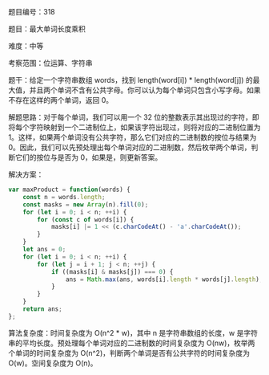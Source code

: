 题目编号：318

题目：最大单词长度乘积

难度：中等

考察范围：位运算、字符串

题干：给定一个字符串数组 words，找到 length(word[i]) * length(word[j]) 的最大值，并且两个单词不含有公共字母。你可以认为每个单词只包含小写字母。如果不存在这样的两个单词，返回 0。

解题思路：对于每个单词，我们可以用一个 32 位的整数表示其出现过的字符，即将每个字符映射到一个二进制位上，如果该字符出现过，则将对应的二进制位置为 1。这样，如果两个单词没有公共字符，那么它们对应的二进制数的按位与结果为 0。因此，我们可以先预处理出每个单词对应的二进制数，然后枚举两个单词，判断它们的按位与是否为 0，如果是，则更新答案。

解决方案：

```javascript
var maxProduct = function(words) {
    const n = words.length;
    const masks = new Array(n).fill(0);
    for (let i = 0; i < n; ++i) {
        for (const c of words[i]) {
            masks[i] |= 1 << (c.charCodeAt() - 'a'.charCodeAt());
        }
    }
    let ans = 0;
    for (let i = 0; i < n; ++i) {
        for (let j = i + 1; j < n; ++j) {
            if ((masks[i] & masks[j]) === 0) {
                ans = Math.max(ans, words[i].length * words[j].length);
            }
        }
    }
    return ans;
};
```

算法复杂度：时间复杂度为 O(n^2 * w)，其中 n 是字符串数组的长度，w 是字符串的平均长度。预处理每个单词对应的二进制数的时间复杂度为 O(nw)，枚举两个单词的时间复杂度为 O(n^2)，判断两个单词是否有公共字符的时间复杂度为 O(w)。空间复杂度为 O(n)。